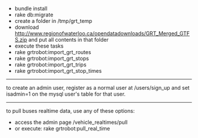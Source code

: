 - bundle install
- rake db:migrate
- create a folder in /tmp/grt_temp
- download http://www.regionofwaterloo.ca/opendatadownloads/GRT_Merged_GTFS.zip and put all contents in that folder
- execute these tasks
- rake grtrobot:import_grt_routes
- rake grtrobot:import_grt_stops
- rake grtrobot:import_grt_trips
- rake grtrobot:import_grt_stop_times

----------

to create an admin user, register as a normal user at /users/sign_up and set isadmin=1 on the mysql user's table for that user. 

----------

to pull buses realtime data, use any of these options: 
- access the admin page /vehicle_realtimes/pull
- or execute: rake grtrobot:pull_real_time
